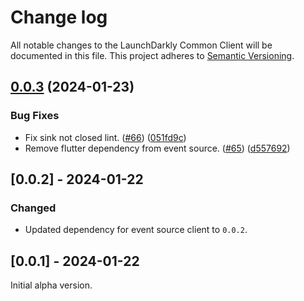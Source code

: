 # Change log

All notable changes to the LaunchDarkly Common Client will be documented in this file. This project adheres to [Semantic Versioning](https://semver.org).

## [0.0.3](https://github.com/launchdarkly/flutter-client-sdk/compare/launchdarkly_common_client-v0.0.2...launchdarkly_common_client-v0.0.3) (2024-01-23)


### Bug Fixes

* Fix sink not closed lint. ([#66](https://github.com/launchdarkly/flutter-client-sdk/issues/66)) ([051fd9c](https://github.com/launchdarkly/flutter-client-sdk/commit/051fd9cfc405f23e0bac64da90b9277ccdf5e188))
* Remove flutter dependency from event source. ([#65](https://github.com/launchdarkly/flutter-client-sdk/issues/65)) ([d557692](https://github.com/launchdarkly/flutter-client-sdk/commit/d557692ef7d146a5c691d3b8f64f10726f12add3))

## [0.0.2] - 2024-01-22

### Changed

- Updated dependency for event source client to `0.0.2`.

## [0.0.1] - 2024-01-22

Initial alpha version.
